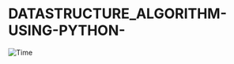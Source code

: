 # DATASTRUCTURE_ALGORITHM-USING-PYTHON-
![Time](https://user-images.githubusercontent.com/66881276/130770083-b26631f9-f8c3-4122-a86a-0029c9e10737.png)


